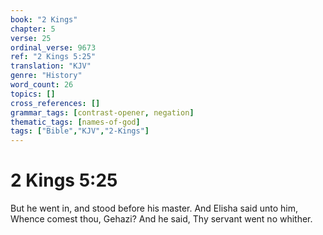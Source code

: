 ```yaml
---
book: "2 Kings"
chapter: 5
verse: 25
ordinal_verse: 9673
ref: "2 Kings 5:25"
translation: "KJV"
genre: "History"
word_count: 26
topics: []
cross_references: []
grammar_tags: [contrast-opener, negation]
thematic_tags: [names-of-god]
tags: ["Bible","KJV","2-Kings"]
---
```


# 2 Kings 5:25

But he went in, and stood before his master. And Elisha said unto him, Whence comest thou, Gehazi? And he said, Thy servant went no whither.
